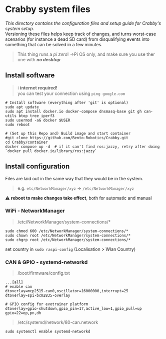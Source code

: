 # Crabby system files
*This directory contains the configuration files and setup guide for Crabby's system setup.*  
Versioning these files helps keep track of changes, and turns worst-case scenarios (for instance a dead SD card) from disqualifying events into something that can be solved in a few minutes.

> This thing runs a *pi zero*!
> →Pi OS only, and make sure you use ther one with ***no desktop***

## Install software

> ℹ️ **internet required!**  
> you can test your connection using `ping google.com`

```shell
# Install software (everything after 'git' is optional)
sudo apt update
sudo apt install docker.io docker-compose dnsmasq-base git gh can-utils btop tree iperf3
sudo usermod -aG docker $USER
sudo reboot

# (Set up this Repo and) Build image and start container
#git clone https://github.com/Bento-Robotics/Crabby.git
cd Crabby/container
docker compose up -d  # if it can't find ros:jazzy, retry after doing `docker pull docker.io/library/ros:jazzy`
```


## Install configuration
Files are laid out in the same way that they would be in the system.
> e.g. `etc/NetworkManager/xyz` → `/etc/NetworkManager/xyz`

⚠️ **reboot to make changes take effect**, both for automatic and manual



### WiFi - NetworkManager
> /etc/NetworkManager/system-connections/*
```
sudo chmod 600 /etc/NetworkManager/system-connections/*
sudo chown root /etc/NetworkManager/system-connections/*
sudo chgrp root /etc/NetworkManager/system-connections/*
```

set country in `sudo raspi-config` (Localisation > Wlan Country)

### CAN & GPIO - systemd-networkd
> /boot/firmware/config.txt
```
...[all]
# enable can
dtoverlay=mcp2515-can0,oscillator=16000000,interrupt=25
dtoverlay=spi-bcm2835-overlay

# GPIO config for evotrainer platform
dtoverlay=gpio-shutdown,gpio_pin=17,active_low=1,gpio_pull=up
gpio=22=op,pn,dh
```

> /etc/systemd/network/80-can.network
```
sudo systemctl enable systemd-networkd
```
